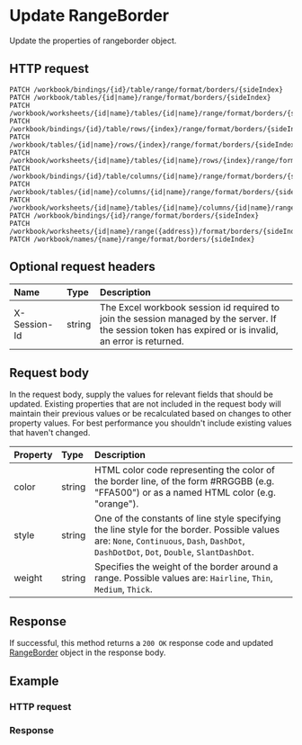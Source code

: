 # Update RangeBorder

Update the properties of rangeborder object.
## HTTP request
```http
PATCH /workbook/bindings/{id}/table/range/format/borders/{sideIndex}
PATCH /workbook/tables/{id|name}/range/format/borders/{sideIndex}
PATCH /workbook/worksheets/{id|name}/tables/{id|name}/range/format/borders/{sideIndex}
PATCH /workbook/bindings/{id}/table/rows/{index}/range/format/borders/{sideIndex}
PATCH /workbook/tables/{id|name}/rows/{index}/range/format/borders/{sideIndex}
PATCH /workbook/worksheets/{id|name}/tables/{id|name}/rows/{index}/range/format/borders/{sideIndex}
PATCH /workbook/bindings/{id}/table/columns/{id|name}/range/format/borders/{sideIndex}
PATCH /workbook/tables/{id|name}/columns/{id|name}/range/format/borders/{sideIndex}
PATCH /workbook/worksheets/{id|name}/tables/{id|name}/columns/{id|name}/range/format/borders/{sideIndex}
PATCH /workbook/bindings/{id}/range/format/borders/{sideIndex}
PATCH /workbook/worksheets/{id|name}/range({address})/format/borders/{sideIndex}
PATCH /workbook/names/{name}/range/format/borders/{sideIndex}
```

## Optional request headers
| Name       | Type | Description|
|:-----------|:------|:----------|
| X-Session-Id   | string  | The Excel workbook session id required to join the session managed by the server. If the session token has expired or is invalid, an error is returned.|

## Request body
In the request body, supply the values for relevant fields that should be updated. Existing properties that are not included in the request body will maintain their previous values or be recalculated based on changes to other property values. For best performance you shouldn't include existing values that haven't changed.

| Property	   | Type	|Description|
|:---------------|:--------|:----------|
|color|string|HTML color code representing the color of the border line, of the form #RRGGBB (e.g. "FFA500") or as a named HTML color (e.g. "orange").|
|style|string|One of the constants of line style specifying the line style for the border. Possible values are: `None`, `Continuous`, `Dash`, `DashDot`, `DashDotDot`, `Dot`, `Double`, `SlantDashDot`.|
|weight|string|Specifies the weight of the border around a range. Possible values are: `Hairline`, `Thin`, `Medium`, `Thick`.|

## Response
If successful, this method returns a `200 OK` response code and updated [RangeBorder](../resources/rangeborder.md) object in the response body.
## Example
### HTTP request
### Response
